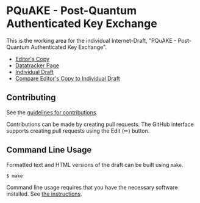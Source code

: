 <!-- regenerate: on (set to off if you edit this file) -->

# PQuAKE - Post-Quantum Authenticated Key Exchange

This is the working area for the individual Internet-Draft, "PQuAKE - Post-Quantum Authenticated Key Exchange".

* [Editor's Copy](https://mouse07410.github.io/pquake-draft/#go.draft-uri-lake-pquake.html)
* [Datatracker Page](https://datatracker.ietf.org/doc/draft-uri-lake-pquake)
* [Individual Draft](https://datatracker.ietf.org/doc/html/draft-uri-lake-pquake)
* [Compare Editor's Copy to Individual Draft](https://mouse07410.github.io/pquake-draft/#go.draft-uri-lake-pquake.diff)


## Contributing

See the
[guidelines for contributions](https://github.com/mouse07410/pquake-draft/blob/gh-pages/CONTRIBUTING.md).

Contributions can be made by creating pull requests.
The GitHub interface supports creating pull requests using the Edit (✏) button.


## Command Line Usage

Formatted text and HTML versions of the draft can be built using `make`.

```sh
$ make
```

Command line usage requires that you have the necessary software installed.  See
[the instructions](https://github.com/martinthomson/i-d-template/blob/main/doc/SETUP.md).

